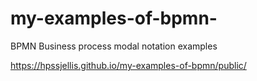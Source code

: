 # my-examples-of-bpmn-
BPMN  Business process modal notation examples


https://hpssjellis.github.io/my-examples-of-bpmn/public/
